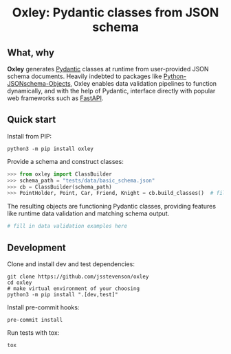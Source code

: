 <h1 align="center">
    Oxley: Pydantic classes from JSON schema
</h1>

## What, why

**Oxley** generates [Pydantic](https://github.com/samuelcolvin/pydantic) classes at runtime from user-provided JSON schema documents. Heavily indebted to packages like [Python-JSONschema-Objects](https://github.com/cwacek/python-jsonschema-objects), Oxley enables data validation pipelines to function dynamically, and with the help of Pydantic, interface directly with popular web frameworks such as [FastAPI](https://github.com/tiangolo/fastapi).

## Quick start

Install from PIP:

```shell
python3 -m pip install oxley
```

Provide a schema and construct classes:

``` python
>>> from oxley import ClassBuilder
>>> schema_path = "tests/data/basic_schema.json"
>>> cb = ClassBuilder(schema_path)
>>> PointHolder, Point, Car, Friend, Knight = cb.build_classes()  # fill in here
```

The resulting objects are functioning Pydantic classes, providing features like runtime data validation and matching schema output.

``` python
# fill in data validation examples here
```

## Development

Clone and install dev and test dependencies:

``` shell
git clone https://github.com/jsstevenson/oxley
cd oxley
# make virtual environment of your choosing
python3 -m pip install ".[dev,test]"
```

Install pre-commit hooks:

``` shell
pre-commit install
```

Run tests with tox:

```
tox
```
